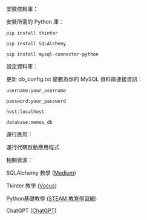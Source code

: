 安裝依賴庫：

安裝所需的 Python 庫：

`pip install tkinter`

`pip install SQLAlchemy`

`pip install mysql-connector-python`

設定資料庫：

更新 db_config.txt 變數為你的 MySQL 資料庫連接資訊：

`username:your_username`

`password:your_password`

`host:localhost`

`database:memos_db`

運行應用：

運行代碼啟動應用程式

相關資源：

SQLAlchemy 教學 ([Medium](https://medium.com/@highsunday0630/python-%E5%AD%98%E5%8F%96%E8%B3%87%E6%96%99%E5%BA%AB%E7%9A%84%E5%A5%97%E4%BB%B6-sqlalchemy-903259f25e88))

Tkinter 教學 ([Vocus](https://vocus.cc/article/624e6738fd89780001ae7c1e))

Python基礎教學 ([STEAM 教育學習網](https://steam.oxxostudio.tw/category/python/info/start.html))

ChatGPT ([ChatGPT](https://chatgpt.com/))
